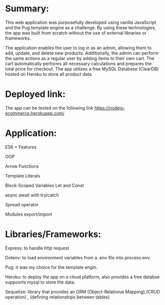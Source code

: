 
# Summary:

This web application was purposefully developed using vanilla JavaScript and the Pug template engine as a challenge. By using these technologies, the app was built from scratch without the use of external libraries or frameworks.

The application enables the user to log in as an admin, allowing them to add, update, and delete new products. Additionally, the admin can perform the same 
actions as a regular user by adding items to their own cart. The cart automatically performs all necessary calculations and 
prepares the total price for checkout.
The app utilizes a free MySQL Database (ClearDB) hosted on Heroku to store all product data.



# Deployed link:

The app can be tested on the following link
https://nodejs-ecommerce.herokuapp.com/


# Application:

ES6 + Features

OOP

Arrow Functions

Template Literals

Block-Scoped Variables Let and Const

async await with try/catch

Spread operator

Modules export/import

# Libraries/Frameworks:

Express: to handle http request

Dotenv: to load environment variables from a .env file into process.env.

Pug: it was my choice for the template engin.

Heroku: to deploy the app on a cloud platform, also provides a free databse suppoorts mysql to store the data.

Sequelize: library that provides an ORM (Object-Relational Mapping),(CRUD operation) , (defining relationships between tables)


